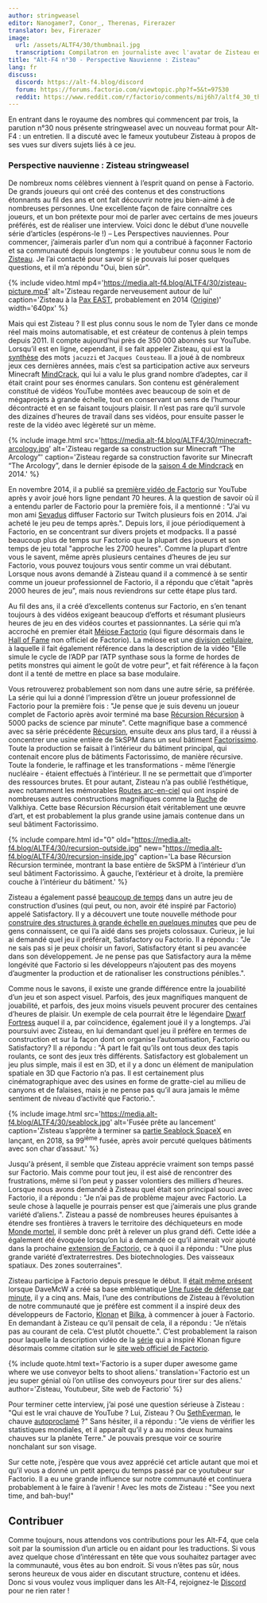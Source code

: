 ```yaml
---
author: stringweasel
editor: Nanogamer7, Conor_, Therenas, Firerazer
translator: bev, Firerazer
image:
  url: /assets/ALTF4/30/thumbnail.jpg
  transcription: Compilatron en journaliste avec l'avatar de Zisteau en arrière-plan.
title: "Alt-F4 n°30 - Perspective Nauvienne : Zisteau"
lang: fr
discuss:
  discord: https://alt-f4.blog/discord
  forum: https://forums.factorio.com/viewtopic.php?f=5&t=97530
  reddit: https://www.reddit.com/r/factorio/comments/mij6h7/altf4_30_the_nauvian_perspective_zisteau/ 
---
```


En entrant dans le royaume des nombres qui commencent par trois, la parution n°30 nous présente stringweasel avec un nouveau format pour Alt-F4 : un entretien. Il a discuté avec le fameux youtubeur Zisteau à propos de ses vues sur divers sujets liés à ce jeu.

### Perspective nauvienne : Zisteau <author>stringweasel</author>

De nombreux noms célèbres viennent à l’esprit quand on pense à Factorio. De grands joueurs qui ont créé des contenus et des constructions étonnants au fil des ans et ont fait découvrir notre jeu bien-aimé à de nombreuses personnes. Une excellente façon de faire connaître ces joueurs, et un bon prétexte pour moi de parler avec certains de mes joueurs préférés, est de réaliser une interview.  Voici donc le début d’une nouvelle série d’articles (espérons-le !) – Les Perspectives nauviennes. Pour commencer, j’aimerais parler d’un nom qui a contribué à façonner Factorio et sa communauté depuis longtemps : le youtubeur connu sous le nom de [Zisteau](https://www.youtube.com/user/Zisteau). Je l’ai contacté pour savoir si je pouvais lui poser quelques questions, et il m’a répondu "Oui, bien sûr".

{% include video.html mp4='https://media.alt-f4.blog/ALTF4/30/zisteau-picture.mp4' alt='Zisteau regarde nerveusement autour de lui' caption='Zisteau à la <a href="http://mindcrack.altervista.org/wiki/Penny_Arcade_Expo#Attendees_3">Pax EAST</a>, probablement en 2014 (<a href="https://www.youtube.com/watch?v=LxuyLxLFn5k">Origine</a>)' width='640px' %}

Mais qui est Zisteau ? Il est plus connu sous le nom de Tyler dans ce monde réel mais moins automatisable, et est créateur de contenus à plein temps depuis 2011. Il compte aujourd’hui près de 350 000 abonnés sur YouTube. Lorsqu’il est en ligne, cependant, il se fait appeler Zisteau, qui est la [synthèse](http://mindcrack.altervista.org/wiki/Zisteau) des mots `jacuzzi` et `Jacques Cousteau`. Il a joué à de nombreux jeux ces dernières années, mais c’est sa participation active aux serveurs Minecraft [MindCrack](http://mindcrack.altervista.org/wiki/Mindcrack), qui lui a valu le plus grand nombre d’adeptes, car il était craint pour ses énormes canulars. Son contenu est généralement constitué de vidéos YouTube montées avec beaucoup de soin et de mégaprojets à grande échelle, tout en conservant un sens de l’humour décontracté et en se faisant toujours plaisir. Il n’est pas rare qu’il survole des dizaines d’heures de travail dans ses vidéos, pour ensuite passer le reste de la vidéo avec légèreté sur un mème.

{% include image.html src='https://media.alt-f4.blog/ALTF4/30/minecraft-arcology.jpg' alt='Zisteau regarde sa construction sur Minecraft “The Arcology”' caption='Zisteau regarde sa construction favorite sur Minecraft “The Arcology”, dans le dernier épisode de la <a href="https://youtu.be/ZspHTWWFtRQ">saison 4 de Mindcrack</a> en 2014.' %}

En novembre 2014, il a publié sa [première vidéo de Factorio](https://youtu.be/aGnifxzUVcg) sur YouTube après y avoir joué hors ligne pendant 70 heures. À la question de savoir où il a entendu parler de Factorio pour la première fois, il a mentionné : "J’ai vu mon ami [Sevadus](http://www.twitch.tv/sevadus) diffuser Factorio sur Twitch plusieurs fois en 2014. J’ai acheté le jeu peu de temps après.". Depuis lors, il joue périodiquement à Factorio, en se concentrant sur divers projets et modpacks. Il a passé beaucoup plus de temps sur Factorio que la plupart des joueurs et son temps de jeu total "approche les 2700 heures". Comme la plupart d’entre vous le savent, même après plusieurs centaines d’heures de jeu sur Factorio, vous pouvez toujours vous sentir comme un vrai débutant. Lorsque nous avons demandé à Zisteau quand il a commencé à se sentir comme un joueur professionnel de Factorio, il a répondu que c’était "après 2000 heures de jeu", mais nous reviendrons sur cette étape plus tard.

Au fil des ans, il a créé d’excellents contenus sur Factorio, en s’en tenant toujours à des vidéos exigeant beaucoup d’efforts et résumant plusieurs heures de jeu en des vidéos courtes et passionnantes. La série qui m’a accroché en premier était [Méiose Factorio](https://www.youtube.com/playlist?list=PLVPJ1jbg0CaFzYF6jJyUIJYXYpCE4UIr3) (qui figure désormais dans le [Hall of Fame](https://mods.factorio.com/mod/HallOfFame) non officiel de Factorio). La méiose est une [division cellulaire](https://en.wikipedia.org/wiki/Meiosis), à laquelle il fait également référence dans la description de la vidéo "Elle simule le cycle de l’ADP par l’ATP synthase sous la forme de hordes de petits monstres qui aiment le goût de votre peur", et fait référence à la façon dont il a tenté de mettre en place sa base modulaire.

Vous retrouverez probablement son nom dans une autre série, sa préférée. La série qui lui a donné l’impression d’être un joueur professionnel de Factorio pour la première fois : "Je pense que je suis devenu un joueur complet de Factorio après avoir terminé ma base [Récursion Récursion](https://www.youtube.com/playlist?list=PLVPJ1jbg0CaEmsyyTMXc6k9UAvJEHMITh) à 5000 packs de science par minute". Cette magnifique base a commencé avec sa série précédente [Récursion](https://www.youtube.com/playlist?list=PLVPJ1jbg0CaFcabUTWbxjYppVK9c4FA8a), ensuite deux ans plus tard, il a réussi à concentrer une usine entière de 5kSPM dans un seul bâtiment [Factorissimo](https://mods.factorio.com/mod/Factorissimo2). Toute la production se faisait à l’intérieur du bâtiment principal, qui contenait encore plus de bâtiments Factorissimo, de manière récursive. Toute la fonderie, le raffinage et les transformations - même l’énergie nucléaire - étaient effectués à l’intérieur. Il ne se permettait que d’importer des ressources brutes. Et pour autant, Zisteau n’a pas oublié l’esthétique, avec notamment les mémorables [Routes arc-en-ciel](https://youtu.be/-WhDtg-6_b4?t=96) qui ont inspiré de nombreuses autres constructions magnifiques comme la [Ruche](https://youtu.be/hWOZiN1kaAc) de Valkhiya. Cette base Récursion Récursion était véritablement une œuvre d’art, et est probablement la plus grande usine jamais contenue dans un seul bâtiment Factorissimo.

{% include compare.html id="0" old="https://media.alt-f4.blog/ALTF4/30/recursion-outside.jpg" new="https://media.alt-f4.blog/ALTF4/30/recursion-inside.jpg" caption='La base Récursion Récursion terminée, montrant la base entière de 5kSPM à l’intérieur d’un seul bâtiment Factorissimo. À gauche, l’extérieur et à droite, la première couche à l’intérieur du bâtiment.' %}

Zisteau a également passé [beaucoup de temps](https://www.youtube.com/playlist?list=PLVPJ1jbg0CaE8bz7-qtoLfRcG7QlUwT-L) dans un autre jeu de construction d’usines (qui peut, ou non, avoir été inspiré par Factorio) appelé Satisfactory. Il y a découvert une toute nouvelle méthode pour [construire des structures à grande échelle en quelques minutes](https://youtu.be/T6F0IQqNQmU) que peu de gens connaissent, ce qui l’a aidé dans ses projets colossaux. Curieux, je lui ai demandé quel jeu il préférait, Satisfactory ou Factorio. Il a répondu : "Je ne sais pas si je peux choisir un favori, Satisfactory étant si peu avancée dans son développement. Je ne pense pas que Satisfactory aura la même longévité que Factorio si les développeurs n’ajoutent pas des moyens d’augmenter la production et de rationaliser les constructions pénibles.".

Comme nous le savons, il existe une grande différence entre la jouabilité d’un jeu et son aspect visuel. Parfois, des jeux magnifiques manquent de jouabilité, et parfois, des jeux moins visuels peuvent procurer des centaines d’heures de plaisir. Un exemple de cela pourrait être le légendaire [Dwarf Fortress](http://www.bay12games.com/dwarves/) auquel il a, par coïncidence, également joué il y a longtemps. J’ai poursuivi avec Zisteau, en lui demandant quel jeu il préfère en termes de construction et sur la façon dont on organise l’automatisation, Factorio ou Satisfactory? Il a répondu : "À part le fait qu’ils ont tous deux des tapis roulants, ce sont des jeux très différents. Satisfactory est globalement un jeu plus simple, mais il est en 3D, et il y a donc un élément de manipulation spatiale en 3D que Factorio n’a pas. Il est certainement plus cinématographique avec des usines en forme de gratte-ciel au milieu de canyons et de falaises, mais je ne pense pas qu’il aura jamais le même sentiment de niveau d’activité que Factorio.".

{% include image.html src='https://media.alt-f4.blog/ALTF4/30/seablock.jpg' alt='Fusée prête au lancement' caption='Zisteau s’apprête à terminer sa <a href="https://www.youtube.com/playlist?list=PLVPJ1jbg0CaGW9Z7ZmBkaD4gvVjnkyXQA">partie Seablock SpaceX</a> en lançant, en 2018, sa 99<sup>ième</sup> fusée, après avoir percuté quelques bâtiments avec son char d’assaut.' %}

Jusqu'à présent, il semble que Zisteau apprécie vraiment son temps passé sur Factorio. Mais comme pour tout jeu, il est aisé de rencontrer des frustrations, même si l’on peut y passer volontiers des milliers d’heures. Lorsque nous avons demandé à Zisteau quel était son principal souci avec Factorio, il a répondu : "Je n’ai pas de problème majeur avec Factorio. La seule chose à laquelle je pourrais penser est que j’aimerais une plus grande variété d’aliens.". Zisteau a passé de nombreuses heures épuisantes à étendre ses frontières à travers le territoire des déchiqueteurs en mode [Monde mortel](https://youtu.be/Z2C1pOMY5og?t=96), il semble donc prêt à relever un plus grand défi. Cette idée a également été évoquée lorsqu’on lui a demandé ce qu’il aimerait voir ajouté dans la prochaine [extension de Factorio](https://factorio.com/blog/post/fff-365), ce à quoi il a répondu : "Une plus grande variété d’extraterrestres. Des biotechnologies. Des vaisseaux spatiaux. Des zones souterraines".

Zisteau participe à Factorio depuis presque le début. Il [était même présent](https://www.reddit.com/r/factorio/comments/3biwcf/one_minute_rocket_defense/csmk0he?utm_source=share&utm_medium=web2x&context=3) lorsque DaveMcW a créé sa base emblématique [Une fusée de défense par minute](https://alt-f4.blog/ALTF4-13/), il y a cinq ans. Mais, l’une des contributions de Zisteau à l’évolution de notre communauté que je préfère est comment il a inspiré deux des développeurs de Factorio, [Klonan](https://factorio.com/blog/post/fff-300) et [Bilka](https://forums.factorio.com/viewtopic.php?p=396505#p396505), à commencer à jouer à Factorio. En demandant à Zisteau ce qu’il pensait de cela, il a répondu : "Je n’étais pas au courant de cela. C’est plutôt chouette.". C’est probablement la raison pour laquelle la description vidéo de la [série](https://youtu.be/aGnifxzUVcg) qui a inspiré Klonan figure désormais comme citation sur le [site web officiel de Factorio](https://www.factorio.com/).

{% include quote.html text='Factorio is a super duper awesome game where we use conveyor belts to shoot aliens.' translation='Factorio est un jeu super génial où l’on utilise des convoyeurs pour tirer sur des aliens.'  author='Zisteau, Youtubeur, Site web de Factorio' %}

Pour terminer cette interview, j’ai posé une question sérieuse à Zisteau : "Qui est le vrai chauve de YouTube ? Lui, Zisteau ? Ou [SethEverman](https://youtu.be/xCY9B8POq3A), le chauve [autoproclamé](https://www.youtube.com/watch?v=DyDfgMOUjCI&lc=Ugyb0OkJoZemhn5BD194AaABAg&ab_channel=BillieEilishVEVO) ?" Sans hésiter, il a répondu : "Je viens de vérifier les statistiques mondiales, et il apparaît qu’il y a au moins deux humains chauves sur la planète Terre." Je pouvais presque voir ce sourire nonchalant sur son visage.

Sur cette note, j’espère que vous avez apprécié cet article autant que moi et qu’il vous a donné un petit aperçu du temps passé par ce youtubeur sur Factorio. Il a eu une grande influence sur notre communauté et continuera probablement à le faire à l’avenir ! Avec les mots de Zisteau : "See you next time, and bah-buy!"

## Contribuer

Comme toujours, nous attendons vos contributions pour les Alt-F4, que cela soit par la soumission d’un article ou en aidant pour les traductions. Si vous avez quelque chose d’intéressant en tête que vous souhaitez partager avec la communauté, vous êtes au bon endroit. Si vous n’êtes pas sûr, nous serons heureux de vous aider en discutant structure, contenu et idées. Donc si vous voulez vous impliquer dans les Alt-F4, rejoignez-le [Discord](https://alt-f4.blog/discord) pour ne rien rater !
